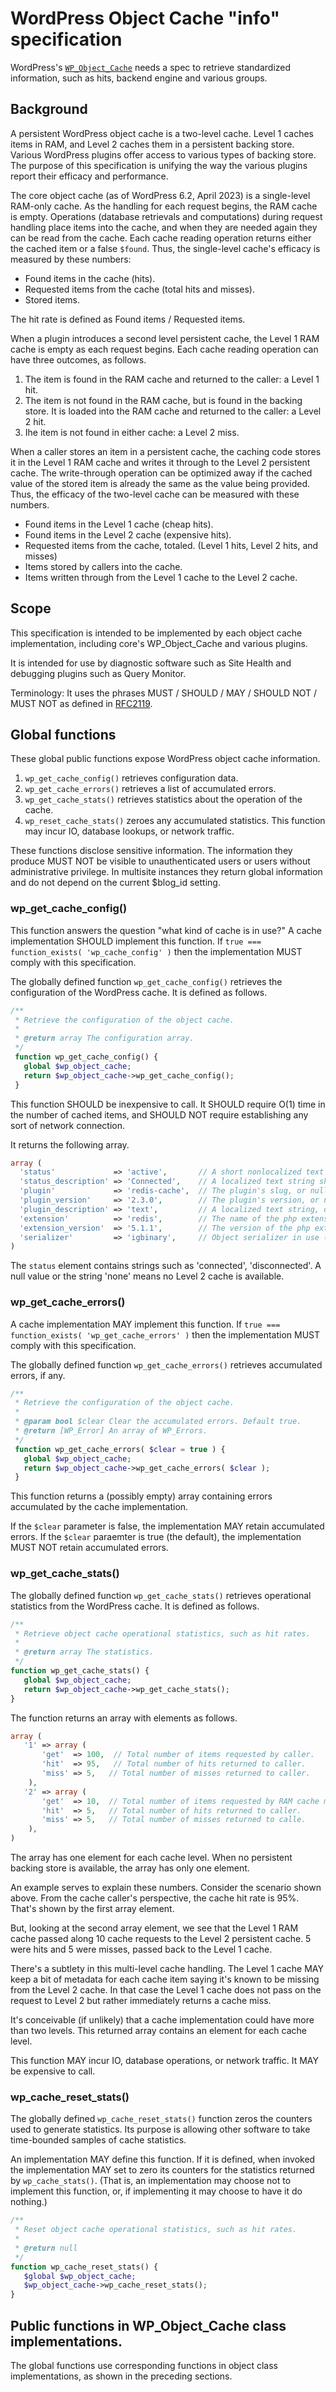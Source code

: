 # WordPress Object Cache "info" specification

WordPress's [`WP_Object_Cache`](https://developer.wordpress.org/reference/classes/wp_object_cache/) needs a spec to retrieve standardized information, such as hits, backend engine and various groups.

## Background

A persistent WordPress object cache is a two-level cache. Level 1 caches items in RAM, and Level 2 caches them in a persistent backing store. Various WordPress plugins offer access to various types of backing store. The purpose of this specification is unifying the way the various plugins report their efficacy and performance.  

The core object cache (as of WordPress 6.2, April 2023) is a single-level RAM-only cache. As the handling for each request begins, the RAM cache is empty. Operations (database retrievals and computations) during request handling place items into the cache, and when they are needed again they can be read from the cache. Each cache reading operation returns either the cached item or a false `$found`. Thus, the single-level cache's efficacy is measured by these numbers:

* Found items in the cache (hits).
* Requested items from the cache (total hits and misses).
* Stored items.

The hit rate is defined as Found items / Requested items. 

When a plugin introduces a second level persistent cache, the Level 1 RAM cache is empty as each request begins. Each cache reading operation can have three outcomes, as follows.

1. The item is found in the RAM cache and returned to the caller: a Level 1 hit.
2. The item is not found in the RAM cache, but is found in the backing store. It is loaded into the RAM cache and returned to the caller: a Level 2 hit.
3. Ihe item is not found in either cache: a Level 2 miss.

When a caller stores an item in a persistent cache, the caching code stores it in the Level 1 RAM cache and writes it through to the Level 2 persistent cache. The write-through operation can be optimized away if the cached value of the stored item is already the same as the value being provided. Thus, the efficacy of the two-level cache can be measured with these numbers.

* Found items in the Level 1 cache (cheap hits).
* Found items in the Level 2 cache (expensive hits).
* Requested items from the cache, totaled. (Level 1 hits, Level 2 hits, and misses)
* Items stored by callers into the cache.
* Items written through from the Level 1 cache to the Level 2 cache.

## Scope

This specification is intended to be implemented by each object cache implementation, including core's WP_Object_Cache and various plugins. 

It is intended for use by diagnostic software such as Site Health and debugging plugins such as Query Monitor.

Terminology: It uses the phrases MUST / SHOULD / MAY / SHOULD NOT / MUST NOT as defined in [RFC2119](https://www.rfc-editor.org/rfc/rfc2119). 

## Global functions

These global public functions expose WordPress object cache information.

1. `wp_get_cache_config()` retrieves configuration data. 
2. `wp_get_cache_errors()` retrieves a list of accumulated errors. 
3. `wp_get_cache_stats()` retrieves statistics about the operation of the cache. 
4. `wp_reset_cache_stats()` zeroes any accumulated statistics.  This function may incur IO, database lookups, or network traffic.

These functions disclose sensitive information. The information they produce MUST NOT be visible to unauthenticated users or users without administrative privilege. In multisite instances they return global information and do not depend on the current $blog_id setting.

### wp_get_cache_config()

This function answers the question "what kind of cache is in use?"  A cache implementation SHOULD implement this function. If `true === function_exists( 'wp_cache_config' )` then the implementation MUST comply with this specification. 

The globally defined function `wp_get_cache_config()` retrieves the configuration of the WordPress cache. It is defined as follows.

```php
/**
 * Retrieve the configuration of the object cache.
 *
 * @return array The configuration array.
 */
 function wp_get_cache_config() {
   global $wp_object_cache;
   return $wp_object_cache->wp_get_cache_config();
 }
```
This function SHOULD be inexpensive to call. It SHOULD require O(1) time in the number of cached items, and SHOULD NOT require establishing any sort of network connection. 

It returns the following array.

```php
array (
  'status'             => 'active',       // A short nonlocalized text string showing the status.
  'status_description' => 'Connected',    // A localized text string showing the status.
  'plugin'             => 'redis-cache',  // The plugin's slug, or null if none.
  'plugin_version'     => '2.3.0',        // The plugin's version, or null if none.
  'plugin_description' => 'text',         // A localized text string, or null if none
  'extension'          => 'redis',        // The name of the php extension, or null if none.
  'extension_version'  => '5.1.1',        // The version of the php extension, or null if none.
  'serializer'         => 'igbinary',     // Object serializer in use ('php', 'json') or null if unknown.
)
```

The `status` element contains strings such as 'connected', 'disconnected'. A null value or the string 'none' means no Level 2 cache is available. 

### wp_get_cache_errors()

A cache implementation MAY implement this function. If `true === function_exists( 'wp_get_cache_errors' )` then the implementation MUST comply with this specification. 

The globally defined function `wp_get_cache_errors()` retrieves accumulated errors, if any.

```php
/**
 * Retrieve the configuration of the object cache.
 *
 * @param bool $clear Clear the accumulated errors. Default true.
 * @return [WP_Error] An array of WP_Errors.
 */
 function wp_get_cache_errors( $clear = true ) {
   global $wp_object_cache;
   return $wp_object_cache->wp_get_cache_errors( $clear );
 }
```

This function returns a (possibly empty) array containing errors accumulated by the cache implementation.

If the `$clear` parameter is false, the implementation MAY retain accumulated errors. If the `$clear` paraemter is true (the default), the implementation MUST NOT retain accumulated errors.

### wp_get_cache_stats()


The globally defined function `wp_get_cache_stats()` retrieves operational statistics from the WordPress cache. It is defined as follows.

```php
/**
 * Retrieve object cache operational statistics, such as hit rates.
 *
 * @return array The statistics.
 */
function wp_get_cache_stats() {
   global $wp_object_cache;
   return $wp_object_cache->wp_get_cache_stats();
}
```

The function returns an array with elements as follows.

```php
array (
   '1' => array (
       'get'  => 100,  // Total number of items requested by caller.
       'hit'  => 95,   // Total number of hits returned to caller.
       'miss' => 5,   // Total number of misses returned to caller.
    ), 
   '2' => array (
       'get'  => 10,  // Total number of items requested by RAM cache miss.
       'hit'  => 5,   // Total number of hits returned to caller.
       'miss' => 5,   // Total number of misses returned to calle.
    ), 
)
```

The array has one element for each cache level. When no persistent backing store is available, the array has only one element.  

An example serves to explain these numbers.  Consider the scenario shown above. From the cache caller's perspective, the cache hit rate is 95%. That's shown by the first array element.

But, looking at the second array element, we see that the Level 1 RAM cache passed along 10 cache requests to the Level 2 persistent cache. 5 were hits and 5 were misses, passed back to the Level 1 cache.

There's a subtlety in this multi-level cache handling. The Level 1 cache MAY keep a bit of metadata for each cache item saying it's known to be missing from the Level 2 cache. In that case the Level 1 cache does not pass on the request to Level 2 but rather immediately returns a cache miss.

It's conceivable (if unlikely) that a cache implementation could have more than two levels. This returned array contains an element for each cache level.

This function MAY incur IO, database operations, or network traffic. It MAY be expensive to call.

### wp_cache_reset_stats()

The globally defined `wp_cache_reset_stats()` function zeros the counters used to generate statistics. Its purpose is allowing other software to take time-bounded samples of cache statistics.

An implementation MAY define this function. If it is defined, when invoked  the implementation MAY set to zero its counters for the statistics returned by `wp_cache_stats()`.  (That is, an implementation may choose not to implement this function, or, if implementing it may choose to have it do nothing.)

```php
/**
 * Reset object cache operational statistics, such as hit rates.
 *
 * @return null
 */
function wp_cache_reset_stats() {
   $global $wp_object_cache;
   $wp_object_cache->wp_cache_reset_stats();
}
```

## Public functions in WP_Object_Cache class implementations.

The global functions use corresponding functions in object class implementations, as shown in the preceding sections. 


